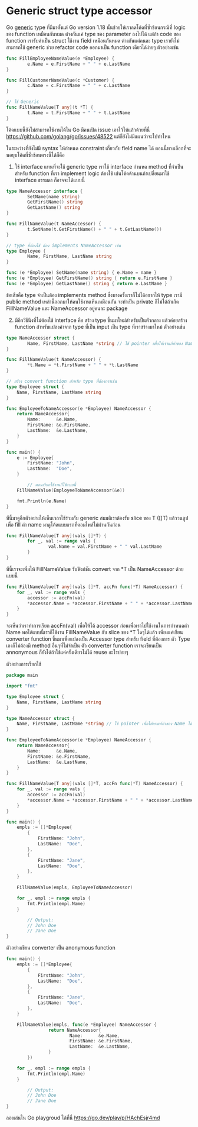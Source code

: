 # Generic struct type accessor

Go [generic](https://go.dev/blog/intro-generics) type ที่มีมาตั้งแต่ Go version 1.18 นั้นช่วยให้เราลดโค้ดที่ซ้ำซ้อนกรณีที่ logic ของ function เหมือนกันหมด ต่างกันแค่ type ของ parameter ลงไปได้ แต่ถ้า code ของ function เรารับค่าเป็น struct ใช้งาน field เหมือนกันหมด ต่างกันแค่คนละ type เรายังไม่สามารถใช้ generic ช่วย refactor code ออกมาเป็น function เดียวได้ง่ายๆ ตัวอย่างเช่น

<!--more-->

```go
func FillEmployeeNameValue(e *Employee) {
        e.Name = e.FirstName + " " + e.LastName
}

func FillCustomerNameValue(c *Customer) {
        c.Name = c.FirstName + " " + c.LastName
}

// ใช้ Generic
func FillNameValue[T any](t *T) {
        t.Name = t.FirstName + " " + t.LastName
}
```

โค้ดแบบนี้ยังไม่สามารถใช้งานได้ใน Go มีคนเปิด issue เอาไว้ให้แล้วด้วยที่นี่ https://github.com/golang/go/issues/48522 แต่ก็ยังไม่มีแผนว่าจะไปท่าไหน

ในระหว่างที่ยังไม่มี syntax ให้กำหนด constraint เกี่ยวกับ field name ได้ ตอนนี้ทางเลือกที่จะพอยุบโค้ดที่ซ้ำซ้อนตรงนี้ได้ก็คือ

1. ใช้ interface แทนที่จะใช้ generic type เราใช้ interface กำนหด method ที่จำเป็นสำหรับ function ที่เรา implement logic ต้องใช้ เช่นโค้ดด้านบนถ้าเปลี่ยนมาใช้ interface ธรรมดา ก็อาจจะได้แบบนี้

```go
type NameAccessor interface {
        SetName(name string)
        GetFirstName() string
        GetLastName() string
}

func FillNameValue(t NameAccessor) {
        t.SetName(t.GetFirstName() + " " + t.GetLastName())
}

// type ที่ต้องใช้ ต้อง implements NameAccessor เช่น
type Employee {
        Name, FirstName, LastName string
}

func (e *Employee) SetName(name string) { e.Name = name }
func (e *Employee) GetFirstName() string { return e.FirstName }
func (e *Employee) GetLastName() string { return e.LastName }
```

ข้อเสียคือ type จำเป็นต้อง implements method ซึ่งบางครั้งเราก็ไม่ได้อยากให้ type เรามี public method เหล่านี้ออกมาให้คนใช้งานเห็นเหมือนกัน จะทำเป็น private ก็ไม่ได้ถ้าเกิด FillNameValue และ NameAccessor อยู่คนละ package

2. มีอีกวิธีนึงที่ไม่ต้องใช้ interface คือ สร้าง type ขึ้นมาใหม่สำหรับเป็นตัวกลาง แล้วค่อยสร้าง function สำหรับแปลงค่าจาก type ที่เป็น input เป็น type ที่เราสร้างมาใหม่ ตัวอย่างเช่น

```go
type NameAccessor struct {
        Name, FirstName, LastName *string // ใช้ pointer เพื่อให้เราแก้ค่าของ Name ได้
}

func FillNameValue(t NameAccessor) {
        *t.Name = *t.FirstName + " " + *t.LastName
}

// สร้าง convert function สำหรับ type ที่ต้องการเช่น
type Employee struct {
	Name, FirstName, LastName string
}

func EmployeeToNameAccessor(e *Employee) NameAccessor {
	return NameAccessor{
		Name:      &e.Name,
		FirstName: &e.FirstName,
		LastName:  &e.LastName,
	}
}

func main() {
	e := Employee{
		FirstName: "John",
		LastName:  "Doe",
	}

        // ตอนเรียกใช้งานก็ใช้แบบนี้
	FillNameValue(EmployeeToNameAccessor(&e))

	fmt.Println(e.Name)
}
```

ทีนี้มาดูอีกตัวอย่างให้เห็นเวลาใช้ร่วมกับ generic สมมติเราต้องรับ slice ของ T ([]T) แล้ววนลูปเพื่อ fill ค่า name มาดูโค้ดแบบแรกที่คอมไพล์ไม่ผ่านกันก่อน

```go
func FillNameValue[T any](vals []*T) {
        for _, val := range vals {
                val.Name = val.FirstName + " " val.LastName
        }
}
```

ทีนี้เราจะเพิ่มให้ FillNameValue รับฟังก์ชัน convert จาก *T เป็น NameAccessor ด้วยแบบนี้

```go
func FillNameValue[T any](vals []*T, accFn func(*T) NameAccessor) {
	for _, val := range vals {
		accessor := accFn(val)
		*accessor.Name = *accessor.FirstName + " " + *accessor.LastName
	}
}
```

จะเห็นว่าเราทำการเรียก accFn(val) เพื่อให้ได้ accessor ก่อนเพื่อเราไปใช้งานในการกำหนดค่า Name
พอได้แบบนี้เราก็ใช้งาน FillNameValue กับ slice ของ *T ใดๆได้แล้ว เพียงแค่เขียน converter function ขึ้นมาเพื่อแปลงเป็น Accessor type สำหรับ field ที่ต้องการ ตัว Type เองก็ไม่ต้องมี method อื่นๆที่ไม่จำเป็น ตัว converter function เราจะเขียนเป็น annonymous ก็ยังได้ถ้าใช้แค่ครั้งเดียวไม่ได้ reuse อะไรบ่อยๆ

ตัวอย่างการเรียกใช้

```go
package main

import "fmt"

type Employee struct {
	Name, FirstName, LastName string
}

type NameAccessor struct {
	Name, FirstName, LastName *string // ใช้ pointer เพื่อให้เราแก้ค่าของ Name ได้
}

func EmployeeToNameAccessor(e *Employee) NameAccessor {
	return NameAccessor{
		Name:      &e.Name,
		FirstName: &e.FirstName,
		LastName:  &e.LastName,
	}
}

func FillNameValue[T any](vals []*T, accFn func(*T) NameAccessor) {
	for _, val := range vals {
		accessor := accFn(val)
		*accessor.Name = *accessor.FirstName + " " + *accessor.LastName
	}
}

func main() {
	empls := []*Employee{
		{
			FirstName: "John",
			LastName:  "Doe",
		},
		{
			FirstName: "Jane",
			LastName:  "Doe",
		},
	}

	FillNameValue(empls, EmployeeToNameAccessor)

	for _, empl := range empls {
		fmt.Println(empl.Name)
	}

        // Output:
        // John Doe
        // Jane Doe
}
```

ตัวอย่างเขียน converter เป็น anonymous function

```go
func main() {
	empls := []*Employee{
		{
			FirstName: "John",
			LastName:  "Doe",
		},
		{
			FirstName: "Jane",
			LastName:  "Doe",
		},
	}

	FillNameValue(empls, func(e *Employee) NameAccessor {
                return NameAccessor{
                        Name:      &e.Name,
                        FirstName: &e.FirstName,
                        LastName:  &e.LastName,
                }
        })

	for _, empl := range empls {
		fmt.Println(empl.Name)
	}

        // Output:
        // John Doe
        // Jane Doe
}
```

ลองเล่นใน Go playgroud ได้ที่นี่ https://go.dev/play/p/HAchEsjr4md

